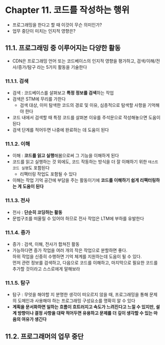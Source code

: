 # Chapter 11. 코드를 작성하는 행위
- 프로그래밍을 한다고 할 때 이것이 무슨 의미인가?
- 업무 중단이 미치는 인지적 영향은?

## 11.1. 프로그래밍 중 이루어지는 다양한 활동
- CDN은 프로그래밍 언어 또는 코드베이스의 인지적 영향을 평가하고, 검색/이해/전사/증가/탐구 라는 5가지 활동을 기술한다

### 11.1.1. 검색
- 검색 : 코드베이스를 살펴보고 **특정 정보를 검색**하는 작업
- 검색은 STM에 무리를 가한다
  - 검색 대상, 이미 탐색한 코드의 경로 및 이유, 심층적으로 탐색할 사항을 기억해야 한다
- 코드 내에서 검색할 때 특정 코드를 살펴본 이유를 주석문으로 작성해놓으면 도움이 된다
- 검색 단계를 적어두면 나중에 완료하는 데 도움이 된다

### 11.1.2. 이해
- 이해 : **코드를 읽고 실행**해봄으로써 그 기능을 이해하게 된다
- 코드를 읽고 실행하는 것 외에도, 코드 작동하는 방식을 더 잘 이해하기 위한 `테스트 코드 실행`도 포함된다
  - 리팩터링 작업도 포함될 수 있다
- 이해는 작업 기억 공간에 부담을 주는 활동이기에 **코드를 이해하기 쉽게 리팩터링하는 게 도움이 된다**

### 11.1.3. 전사
- 전사 : **단순히 코딩하는 활동**
- 문법구조를 떠올릴 수 있어야 하므로 전사 작업은 LTM에 부하를 유발한다

### 11.1.4. 증가
- 증가 : 검색, 이해, 전사가 합쳐진 활동
- 가능하다면 증가 작업을 여러 개의 작은 작업으로 분할하면 좋다. <br>하위 작업을 신중히 수행하면 기억 체계를 지원하는데 도움이 될 수 있다. <br> 먼저 관련 정보를 검색하고, 다음으로 코드를 이해하고, 마지막으로 필요한 코드를 추가할 것이라고 스스로에게 말해보라

### 11.1.5. 탐구
- 탐구 : 무엇을 해야할 지 분명한 생각이 떠오르지 않을 때, 프로그래밍을 통해 문제의 도메인과 사용해야 하는 프로그래밍 구성요소를 명확히 알 수 있다
- **계획을 문서화하면 일하는 흐름이 흐트러지고 속도가 느려진다고 느낄 수 있지만, 설계 방향이나 결정 사항을 대략 적어두면 유용하고 문제를 더 깊이 생각할 수 있는 마음의 여유가 생긴다**

## 11.2. 프로그래머의 업무 중단